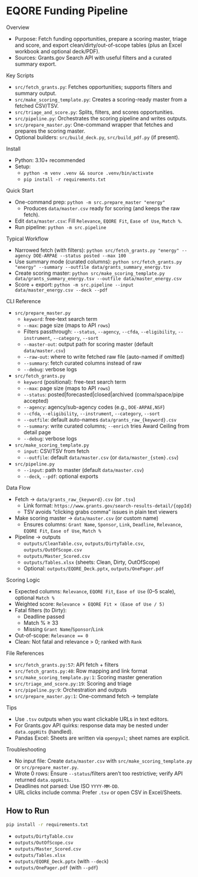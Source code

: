 # EQORE Funding Pipeline
Overview
- Purpose: Fetch funding opportunities, prepare a scoring master, triage and score, and export clean/dirty/out-of-scope tables (plus an Excel workbook and optional deck/PDF).
- Sources: Grants.gov Search API with useful filters and a curated summary export.

Key Scripts
- `src/fetch_grants.py`: Fetches opportunities; supports filters and summary output.
- `src/make_scoring_template.py`: Creates a scoring-ready master from a fetched CSV/TSV.
- `src/triage_and_score.py`: Splits, filters, and scores opportunities.
- `src/pipeline.py`: Orchestrates the scoring pipeline and writes outputs.
- `src/prepare_master.py`: One-command wrapper that fetches and prepares the scoring master.
- Optional builders: `src/build_deck.py`, `src/build_pdf.py` (if present).

Install
- Python: 3.10+ recommended
- Setup:
  - `python -m venv .venv && source .venv/bin/activate`
  - `pip install -r requirements.txt`

Quick Start
- One-command prep: `python -m src.prepare_master "energy"`
  - Produces `data/master.csv` ready for scoring (and keeps the raw fetch).
- Edit `data/master.csv`: Fill `Relevance`, `EQORE Fit`, `Ease of Use`, `Match %`.
- Run pipeline: `python -m src.pipeline`

Typical Workflow
- Narrowed fetch (with filters): `python src/fetch_grants.py "energy" --agency DOE-ARPAE --status posted --max 100`
- Use summary mode (curated columns): `python src/fetch_grants.py "energy" --summary --outfile data/grants_summary_energy.tsv`
- Create scoring master: `python src/make_scoring_template.py data/grants_summary_energy.tsv --outfile data/master_energy.csv`
- Score + export: `python -m src.pipeline --input data/master_energy.csv --deck --pdf`

CLI Reference
- `src/prepare_master.py`
  - `keyword`: free-text search term
  - `--max`: page size (maps to API `rows`)
  - Filters passthrough: `--status`, `--agency`, `--cfda`, `--eligibility`, `--instrument`, `--category`, `--sort`
  - `--master-out`: output path for scoring master (default `data/master.csv`)
  - `--raw-out`: where to write fetched raw file (auto-named if omitted)
  - `--summary`: fetch curated columns instead of raw
  - `--debug`: verbose logs
- `src/fetch_grants.py`
  - `keyword` (positional): free-text search term
  - `--max`: page size (maps to API `rows`)
  - `--status`: posted|forecasted|closed|archived (comma/space/pipe accepted)
  - `--agency`: agency/sub-agency codes (e.g., `DOE-ARPAE,NSF`)
  - `--cfda`, `--eligibility`, `--instrument`, `--category`, `--sort`
  - `--outfile`: default auto-names `data/grants_raw_{keyword}.csv`
  - `--summary`: write curated columns; `--enrich` tries Award Ceiling from detail page
  - `--debug`: verbose logs
- `src/make_scoring_template.py`
  - `input`: CSV/TSV from fetch
  - `--outfile`: default `data/master.csv` (or `data/master_{stem}.csv`)
- `src/pipeline.py`
  - `--input`: path to master (default `data/master.csv`)
  - `--deck`, `--pdf`: optional exports

Data Flow
- Fetch → `data/grants_raw_{keyword}.csv` (or `.tsv`)
  - Link format: `https://www.grants.gov/search-results-detail/{oppId}`
  - TSV avoids “clicking grabs comma” issues in plain text viewers
- Make scoring master → `data/master.csv` (or custom name)
  - Ensures columns: `Grant Name`, `Sponsor`, `Link`, `Deadline`, `Relevance`, `EQORE Fit`, `Ease of Use`, `Match %`
- Pipeline → outputs
  - `outputs/CleanTable.csv`, `outputs/DirtyTable.csv`, `outputs/OutOfScope.csv`
  - `outputs/Master_Scored.csv`
  - `outputs/Tables.xlsx` (sheets: Clean, Dirty, OutOfScope)
  - Optional: `outputs/EQORE_Deck.pptx`, `outputs/OnePager.pdf`

Scoring Logic
- Expected columns: `Relevance`, `EQORE Fit`, `Ease of Use` (0–5 scale), optional `Match %`
- Weighted score: `Relevance × EQORE Fit × (Ease of Use / 5)`
- Fatal filters (to Dirty):
  - Deadline passed
  - Match % ≥ 33
  - Missing `Grant Name`/`Sponsor`/`Link`
- Out-of-scope: `Relevance == 0`
- Clean: Not fatal and relevance > 0; ranked with `Rank`

File References
- `src/fetch_grants.py:57`: API fetch + filters
- `src/fetch_grants.py:40`: Row mapping and link format
- `src/make_scoring_template.py:1`: Scoring master generation
- `src/triage_and_score.py:19`: Scoring and triage
- `src/pipeline.py:9`: Orchestration and outputs
- `src/prepare_master.py:1`: One-command fetch → template

Tips
- Use `.tsv` outputs when you want clickable URLs in text editors.
- For Grants.gov API quirks: response data may be nested under `data.oppHits` (handled).
- Pandas Excel: Sheets are written via `openpyxl`; sheet names are explicit.

Troubleshooting
- No input file: Create `data/master.csv` with `src/make_scoring_template.py` or `src/prepare_master.py`.
- Wrote 0 rows: Ensure `--status`/filters aren’t too restrictive; verify API returned `data.oppHits`.
- Deadlines not parsed: Use ISO `YYYY-MM-DD`.
- URL clicks include comma: Prefer `.tsv` or open CSV in Excel/Sheets.
## How to Run
```bash
pip install -r requirements.txt
```

- `outputs/DirtyTable.csv`
- `outputs/OutOfScope.csv`
- `outputs/Master_Scored.csv`
- `outputs/Tables.xlsx`
- `outputs/EQORE_Deck.pptx` (with `--deck`)
- `outputs/OnePager.pdf` (with `--pdf`)

